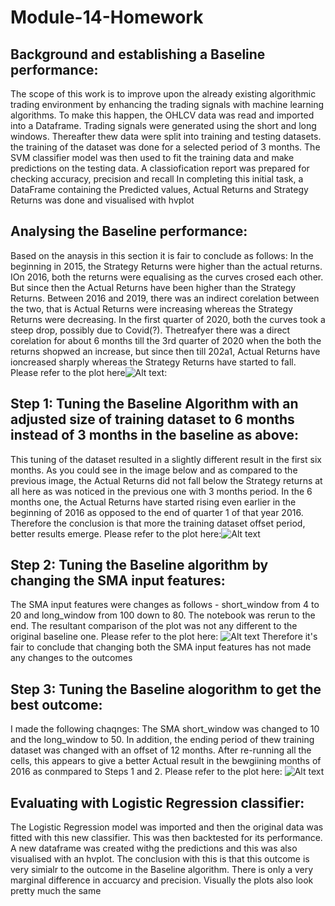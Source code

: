 # Module-14-Homework

## Background and establishing a Baseline performance:
The scope of this work is to improve upon the already existing algorithmic trading environment by enhancing the trading signals with machine learning algorithms. To make this happen, the OHLCV data was read and imported into a Dataframe. Trading signals were generated using the short and long windows. Thereafter thew data were split into training and testing datasets. the training of the dataset was done for a selected period of 3 months. The SVM classifier model was then used to fit the training data and make predictions on the testing data. A classiofication report was prepared for checking accuracy, precision and recall
In completing this initial task, a DataFrame containing the Predicted values, Actual Returns and Strategy Returns was done and visualised with hvplot 

## Analysing the Baseline performance:
Based on the anaysis in this section it is fair to conclude as follows: 
In the beginning in 2015, the Strategy Returns were higher than the actual returns. IOn 2016, both the returns were equalising as the curves crosed each other. But since then the Actual Returns have been higher than the Strategy Returns. 
Between 2016 and 2019, there was an indirect corelation between the two, that is Actual Returns were increasing whereas the Strategy Returns were decreasing. In the first quarter of 2020, both the curves took a steep drop, possibly due to Covid(?). Thetreafyer there was a direct corelation for about 6 months till the 3rd quarter of 2020 when the both the returns shopwed an increase, but since then till 202a1, Actual Returns have ioncreased sharply whereas the Strategy Returns have started to fall. Please refer to the plot here![Alt text](<Fig 1 - Actuals vs Strategy Returns.png>):
 
 ## Step 1: Tuning the Baseline Algorithm with an adjusted size of training dataset to 6 months instead of 3 months in the baseline as above:
 This tuning of the dataset resulted in a slightly different result in the first six months. As you could see in the image below and as compared to the previous image, the Actual Returns did not fall below the Strategy returns at all here as was noticed in the previous one with 3 months period. In the 6 months one, the Actual Returns have started rising even earlier in the beginning of 2016 as opposed to the end of quarter 1 of that year 2016.
 Therefore the conclusion is that more the training dataset offset period, better results emerge. Please refer to the plot here:![Alt text](<Fig 2 - Actuals vs Strategy Returns with a 6 months Dateoffset finetuning of the training dataset.png>)

## Step 2: Tuning the Baseline algorithm by changing the SMA input features:
The SMA input features were changes as follows - short_window from 4 to 20 and long_window from 100 down to 80. The notebook was rerun to the end. The resultant comparison of the plot was not any different to the original baseline one. Please refer to the plot here: ![Alt text](<Fig 3 - Actuals vs Strategy Returns with varied SMA input features finetuning of the training dataset.png>)
Therefore it's fair to conclude that changing both the SMA input features has not made any changes to the outcomes

## Step 3: Tuning the Baseline alogorithm to get the best outcome:
I made the following chaqnges: The SMA short_window was changed to 10 and the long_window to 50. In addition, the ending period of thew training dataset was changed with an offset of 12 months. After re-running all the cells, this appears to give a better Actual result in the bewgiining months of 2016 as conmpared to Steps 1 and 2. Please refer to the plot here: ![Alt text](<Fig 4 - Actuals vs Strategy Returns  finetuning for the best outcome.png>)

## Evaluating with Logistic Regression classifier:
The Logistic Regression model was imported and then the original data was fitted with this new classifier. This was then backtested for its performance. A new dataframe was created withg the predictions and this was also visualised with an hvplot. The conclusion with this is that this outcome is very simialr to the outcome in the Baseline algorithm. There is only a very marginal difference in accuarcy and precision. Visually the plots also look pretty much the same